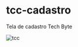 # tcc-cadastro
Tela de cadastro Tech Byte


![tcc](https://github.com/techbytetcc/tcc-cadastro/assets/124785711/c04267ed-301d-4584-8f27-784c843a9410)

